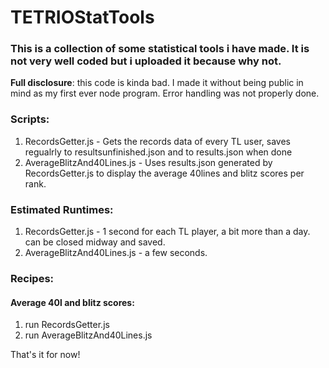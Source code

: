 # TETRIOStatTools

### This is a collection of some statistical tools i have made. It is not very well coded but i uploaded it because why not.

**Full disclosure**: this code is kinda bad. I made it without being public in mind as my first ever node program.
Error handling was not properly done.

### Scripts:
1. RecordsGetter.js - Gets the records data of every TL user, saves regualrly to resultsunfinished.json and to results.json when done
2. AverageBlitzAnd40Lines.js - Uses results.json generated by RecordsGetter.js to display the average 40lines and blitz scores per rank.
### Estimated Runtimes:
1. RecordsGetter.js - 1 second for each TL player, a bit more than a day. can be closed midway and saved.
2. AverageBlitzAnd40Lines.js - a few seconds.

### Recipes:
#### Average 40l and blitz scores:
1. run RecordsGetter.js
2. run AverageBlitzAnd40Lines.js

That's it for now!
